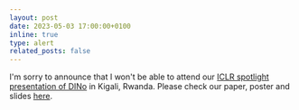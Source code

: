 ```yaml
---
layout: post
date: 2023-05-03 17:00:00+0100
inline: true
type: alert
related_posts: false
---
```


I'm sorry to announce that I won't be able to attend our [ICLR spotlight presentation of DINo](https://iclr.cc/virtual/2023/oral/12771) in Kigali, Rwanda. Please check our paper, poster and slides [here](https://iclr.cc/virtual/2023/oral/12771).
